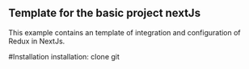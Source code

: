 ## Template for the basic project nextJs

This example contains an template of integration and configuration of Redux in NextJs.

#Installation
installation: clone git <rep>
